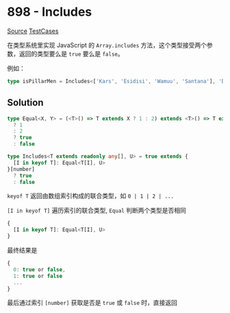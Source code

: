 # 898 - Includes

[Source](https://github.com/lybenson/ts-checker/blob/master/src/898-easy-includes/template.ts) [TestCases]((https://github.com/lybenson/ts-checker/blob/master/src/898-easy-includes/test-cases.ts))

在类型系统里实现 JavaScript 的 `Array.includes` 方法，这个类型接受两个参数，返回的类型要么是 `true` 要么是 `false`。

例如：

```ts
type isPillarMen = Includes<['Kars', 'Esidisi', 'Wamuu', 'Santana'], 'Dio'> // expected to be `false`
```

## Solution

```ts
type Equal<X, Y> = (<T>() => T extends X ? 1 : 2) extends <T>() => T extends Y
  ? 1
  : 2
  ? true
  : false

type Includes<T extends readonly any[], U> = true extends {
  [I in keyof T]: Equal<T[I], U>
}[number]
  ? true
  : false
```

`keyof T` 返回由数组索引构成的联合类型，如 `0 | 1 | 2 | ...`

`[I in keyof T]` 遍历索引的联合类型, `Equal` 判断两个类型是否相同

```ts
{
  [I in keyof T]: Equal<T[I], U>
}
```

最终结果是

```ts
{
  0: true or false,
  1: true or false
  ...
}
```

最后通过索引 `[number]` 获取是否是 `true` 或 `false` 时，直接返回
